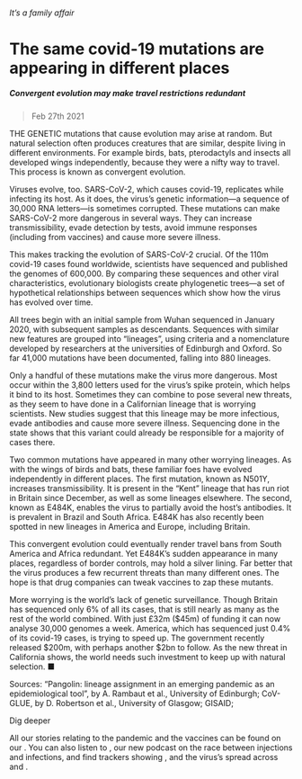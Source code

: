 ###### It’s a family affair
# The same covid-19 mutations are appearing in different places 
##### Convergent evolution may make travel restrictions redundant 
> Feb 27th 2021 



THE GENETIC mutations that cause evolution may arise at random. But natural selection often produces creatures that are similar, despite living in different environments. For example birds, bats, pterodactyls and insects all developed wings independently, because they were a nifty way to travel. This process is known as convergent evolution.

Viruses evolve, too. SARS-CoV-2, which causes covid-19, replicates while infecting its host. As it does, the virus’s genetic information—a sequence of 30,000 RNA letters—is sometimes corrupted. These mutations can make SARS-CoV-2 more dangerous in several ways. They can increase transmissibility, evade detection by tests, avoid immune responses (including from vaccines) and cause more severe illness.


This makes tracking the evolution of SARS-CoV-2 crucial. Of the 110m covid-19 cases found worldwide, scientists have sequenced and published the genomes of 600,000. By comparing these sequences and other viral characteristics, evolutionary biologists create phylogenetic trees—a set of hypothetical relationships between sequences which show how the virus has evolved over time.

All trees begin with an initial sample from Wuhan sequenced in January 2020, with subsequent samples as descendants. Sequences with similar new features are grouped into “lineages”, using criteria and a nomenclature developed by researchers at the universities of Edinburgh and Oxford. So far 41,000 mutations have been documented, falling into 880 lineages.

Only a handful of these mutations make the virus more dangerous. Most occur within the 3,800 letters used for the virus’s spike protein, which helps it bind to its host. Sometimes they can combine to pose several new threats, as they seem to have done in a Californian lineage that is worrying scientists. New studies suggest that this lineage may be more infectious, evade antibodies and cause more severe illness. Sequencing done in the state shows that this variant could already be responsible for a majority of cases there.

Two common mutations have appeared in many other worrying lineages. As with the wings of birds and bats, these familiar foes have evolved independently in different places. The first mutation, known as N501Y, increases transmissibility. It is present in the “Kent” lineage that has run riot in Britain since December, as well as some lineages elsewhere. The second, known as E484K, enables the virus to partially avoid the host’s antibodies. It is prevalent in Brazil and South Africa. E484K has also recently been spotted in new lineages in America and Europe, including Britain.



This convergent evolution could eventually render travel bans from South America and Africa redundant. Yet E484K’s sudden appearance in many places, regardless of border controls, may hold a silver lining. Far better that the virus produces a few recurrent threats than many different ones. The hope is that drug companies can tweak vaccines to zap these mutants.

More worrying is the world’s lack of genetic surveillance. Though Britain has sequenced only 6% of all its cases, that is still nearly as many as the rest of the world combined. With just £32m ($45m) of funding it can now analyse 30,000 genomes a week. America, which has sequenced just 0.4% of its covid-19 cases, is trying to speed up. The government recently released $200m, with perhaps another $2bn to follow. As the new threat in California shows, the world needs such investment to keep up with natural selection. ■

Sources: “Pangolin: lineage assignment in an emerging pandemic as an epidemiological tool”, by A. Rambaut et al., University of Edinburgh; CoV-GLUE, by D. Robertson et al., University of Glasgow; GISAID; 





Dig deeper

All our stories relating to the pandemic and the vaccines can be found on our . You can also listen to , our new podcast on the race between injections and infections, and find trackers showing ,  and the virus’s spread across  and .
